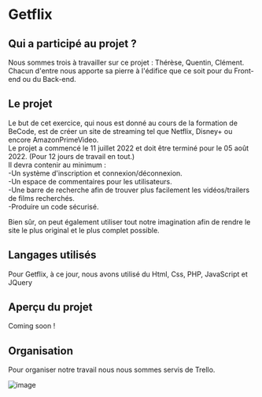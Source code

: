 # Getflix

## Qui a participé au projet ?

Nous sommes trois à travailler sur ce projet : Thérèse, Quentin, Clément.  
Chacun d'entre nous apporte sa pierre à l'édifice que ce soit pour du Front-end ou du Back-end.

## Le projet

Le but de cet exercice, qui nous est donné au cours de la formation de BeCode, est de créer un site de streaming tel que Netflix, Disney+ ou encore AmazonPrimeVideo.  
Le projet a commencé le 11 juillet 2022 et doit être terminé pour le 05 août 2022. (Pour 12 jours de travail en tout.)  
Il devra contenir au minimum :  
-Un système d'inscription et connexion/déconnexion.  
-Un espace de commentaires pour les utilisateurs.  
-Une barre de recherche afin de trouver plus facilement les vidéos/trailers de films recherchés.  
-Produire un code sécurisé.  
  
Bien sûr, on peut également utiliser tout notre imagination afin de rendre le site le plus original et le plus complet possible.  

## Langages utilisés

Pour Getflix, à ce jour, nous avons utilisé du Html, Css, PHP, JavaScript et JQuery

## Aperçu du projet

Coming soon !

## Organisation

Pour organiser notre travail nous nous sommes servis de Trello.  

![image](https://i.ibb.co/1QPvK7G/Capture-d-cran-du-2022-07-15-15-32-47.png)  


